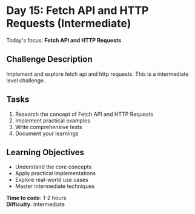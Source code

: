 # Day 15: Fetch API and HTTP Requests (Intermediate)

Today's focus: **Fetch API and HTTP Requests**

## Challenge Description
Implement and explore fetch api and http requests. This is a intermediate level challenge.

## Tasks
1. Research the concept of Fetch API and HTTP Requests
2. Implement practical examples
3. Write comprehensive tests
4. Document your learnings

## Learning Objectives
- Understand the core concepts
- Apply practical implementations
- Explore real-world use cases
- Master intermediate techniques

**Time to code**: 1-2 hours  
**Difficulty**: Intermediate